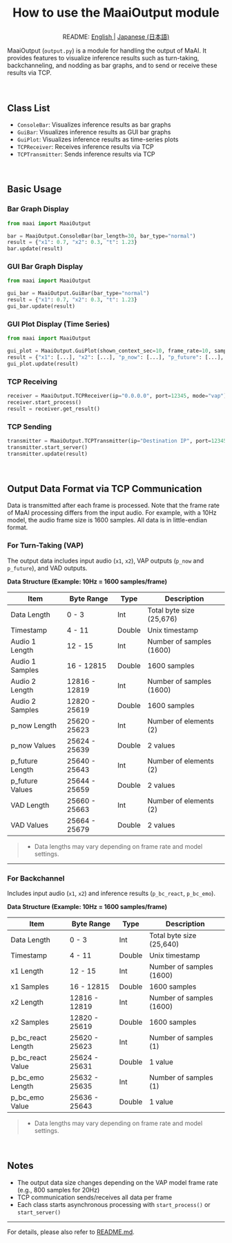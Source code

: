<h1>
<p align="center">
How to use the <b>MaaiOutput</b> module
</p>
</h1>
<p align="center">
README: <a href="output.md">English </a> | <a href="output_JP.md">Japanese (日本語) </a>
</p>

MaaiOutput (`output.py`) is a module for handling the output of MaAI.
It provides features to visualize inference results such as turn-taking, backchanneling, and nodding as bar graphs, and to send or receive these results via TCP.

</br>

## Class List

- `ConsoleBar`: Visualizes inference results as bar graphs
- `GuiBar`: Visualizes inference results as GUI bar graphs
- `GuiPlot`: Visualizes inference results as time-series plots
- `TCPReceiver`: Receives inference results via TCP
- `TCPTransmitter`: Sends inference results via TCP

</br>

## Basic Usage

### Bar Graph Display
```python
from maai import MaaiOutput

bar = MaaiOutput.ConsoleBar(bar_length=30, bar_type="normal")
result = {"x1": 0.7, "x2": 0.3, "t": 1.23}
bar.update(result)
```

### GUI Bar Graph Display
```python
from maai import MaaiOutput

gui_bar = MaaiOutput.GuiBar(bar_type="normal")
result = {"x1": 0.7, "x2": 0.3, "t": 1.23}
gui_bar.update(result)
```

### GUI Plot Display (Time Series)
```python
from maai import MaaiOutput

gui_plot = MaaiOutput.GuiPlot(shown_context_sec=10, frame_rate=10, sample_rate=16000)
result = {"x1": [...], "x2": [...], "p_now": [...], "p_future": [...], "vad": [...], "t": 1.23}
gui_plot.update(result)
```

### TCP Receiving
```python
receiver = MaaiOutput.TCPReceiver(ip="0.0.0.0", port=12345, mode="vap")
receiver.start_process()
result = receiver.get_result()
```

### TCP Sending
```python
transmitter = MaaiOutput.TCPTransmitter(ip="Destination IP", port=12345, mode="vap")
transmitter.start_server()
transmitter.update(result)
```

</br>

## Output Data Format via TCP Communication

Data is transmitted after each frame is processed.
Note that the frame rate of MaAI processing differs from the input audio.
For example, with a 10Hz model, the audio frame size is 1600 samples.
All data is in little-endian format.

### For Turn-Taking (VAP)

The output data includes input audio (`x1`, `x2`), VAP outputs (`p_now` and `p_future`), and VAD outputs.

__Data Structure (Example: 10Hz = 1600 samples/frame)__

| Item               | Byte Range         | Type   | Description                      |
|--------------------|-------------------|--------|----------------------------------|
| Data Length        | 0 - 3             | Int    | Total byte size (25,676)         |
| Timestamp          | 4 - 11            | Double | Unix timestamp                   |
| Audio 1 Length     | 12 - 15           | Int    | Number of samples (1600)         |
| Audio 1 Samples    | 16 - 12815        | Double | 1600 samples                     |
| Audio 2 Length     | 12816 - 12819     | Int    | Number of samples (1600)         |
| Audio 2 Samples    | 12820 - 25619     | Double | 1600 samples                     |
| p_now Length       | 25620 - 25623     | Int    | Number of elements (2)           |
| p_now Values       | 25624 - 25639     | Double | 2 values                         |
| p_future Length    | 25640 - 25643     | Int    | Number of elements (2)           |
| p_future Values    | 25644 - 25659     | Double | 2 values                         |
| VAD Length         | 25660 - 25663     | Int    | Number of elements (2)           |
| VAD Values         | 25664 - 25679     | Double | 2 values                         |

> * Data lengths may vary depending on frame rate and model settings.

---

### For Backchannel

Includes input audio (`x1`, `x2`) and inference results (`p_bc_react`, `p_bc_emo`).

__Data Structure (Example: 10Hz = 1600 samples/frame)__

| Item               | Byte Range         | Type   | Description                      |
|--------------------|-------------------|--------|----------------------------------|
| Data Length        | 0 - 3             | Int    | Total byte size (25,640)         |
| Timestamp          | 4 - 11            | Double | Unix timestamp                   |
| x1 Length          | 12 - 15           | Int    | Number of samples (1600)         |
| x1 Samples         | 16 - 12815        | Double | 1600 samples                     |
| x2 Length          | 12816 - 12819     | Int    | Number of samples (1600)         |
| x2 Samples         | 12820 - 25619     | Double | 1600 samples                     |
| p_bc_react Length  | 25620 - 25623     | Int    | Number of samples (1)            |
| p_bc_react Value   | 25624 - 25631     | Double | 1 value                          |
| p_bc_emo Length    | 25632 - 25635     | Int    | Number of samples (1)            |
| p_bc_emo Value     | 25636 - 25643     | Double | 1 value                          |

> * Data lengths may vary depending on frame rate and model settings.

</br>

## Notes

- The output data size changes depending on the VAP model frame rate (e.g., 800 samples for 20Hz)
- TCP communication sends/receives all data per frame
- Each class starts asynchronous processing with `start_process()` or `start_server()`

---

For details, please also refer to [README.md](../README.md).

